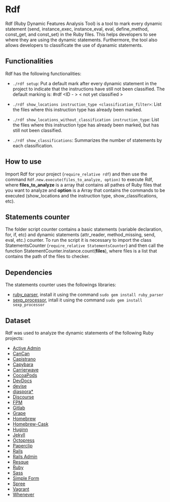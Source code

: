 # Rdf
Rdf (Ruby Dynamic Features Analysis Tool) is a tool to mark every dynamic statement (send, instance_exec, instance_eval, eval, define_method, const_get, and const_set) in the Ruby files. This helps developers to see where they are using the dynamic statements. Furthermore, the tool also allows developers to classificate the use of dyanamic statements.

## Functionalities
Rdf has the following functionalities:
- `./rdf setup`: Put a default mark after every dynamic statement in the project to indicate that the instructions have still not been classified. The default marking is: #rdf <ID - <instruction type>> < not yet classified >

- `./rdf show_locations instruction_type <classification_filter>`: List the files where this instruction type has already been marked.

- `./rdf show_locations_without_classification instruction_type`: List the files where this instruction type has already been marked, but has still not been classified.

- `./rdf show_classifications`: Summarizes the number of statements by each classification.

## How to use
Import Rdf for your project (`require_relative rdf`) and then use the command `Rdf.new.execute(files_to_analyze, option)` to execute Rdf, where **files_to_analyze** is a array that contains all pathes of Ruby files that you want to analyze and **option** is a Array that contains the commands to be executed (show_locations and the instruction type, show_classifications, etc).

## Statements counter
The folder script counter contains a basic statements (variable declaration, for, if, etc) and dynamic statements (attr_reader, method_missing, send, eval, etc.) counter. To run the script it is necessary to import the class StatementsCounter (`require_relative StatementsCounter`) and then call the function StatementCounter.instance.count(**files**), where files is a list that contains the path of the files to checker.

## Dependencies
The statements counter uses the followings libraries:
- [ruby_parser](https://github.com/seattlerb/ruby_parser), install it using the command `sudo gem install ruby_parser`
- [sexp_processor](https://github.com/seattlerb/sexp_processor), intall it using the command `sudo gem install sexp_processor`

## Dataset
Rdf was used to analyze the dynamic statements of the following Ruby projects:
- [Active Admin](https://github.com/rterrabh/rdf/tree/master/dataset/activeadmin)
- [CanCan](https://github.com/rterrabh/rdf/tree/master/dataset/cancan)
- [Capistrano](https://github.com/rterrabh/rdf/tree/master/dataset/capistrano)
- [Capybara](https://github.com/rterrabh/rdf/tree/master/dataset/capybara)
- [Carrierwave](https://github.com/rterrabh/rdf/tree/master/dataset/carrierwave)
- [CocoaPods](https://github.com/rterrabh/rdf/tree/master/dataset/cocoaPods)
- [DevDocs](https://github.com/rterrabh/rdf/tree/master/dataset/devdocs)
- [devise](https://github.com/rterrabh/rdf/tree/master/dataset/devise)
- [diaspora*](https://github.com/rterrabh/rdf/tree/master/dataset/diaspora)
- [Discourse](https://github.com/rterrabh/rdf/tree/master/dataset/discourse)
- [FPM](https://github.com/rterrabh/rdf/tree/master/dataset/fpm)
- [Gitlab](https://github.com/rterrabh/rdf/tree/master/dataset/gitlabhq)
- [Grape](https://github.com/rterrabh/rdf/tree/master/dataset/grape)
- [Homebrew](https://github.com/rterrabh/rdf/tree/master/dataset/homebrew)
- [Homebrew-Cask](https://github.com/rterrabh/rdf/tree/master/dataset/homebrew-cask)
- [Huginn](https://github.com/rterrabh/rdf/tree/master/dataset/huginn)
- [Jekyll](https://github.com/rterrabh/rdf/tree/master/dataset/jekyll)
- [Octopress](https://github.com/rterrabh/rdf/tree/master/dataset/octopress)
- [Paperclip](https://github.com/rterrabh/rdf/tree/master/dataset/paperclip)
- [Rails](https://github.com/rterrabh/rdf/tree/master/dataset/rails)
- [Rails Admin](https://github.com/rterrabh/rdf/tree/master/dataset/rails_admin)
- [Resque](https://github.com/rterrabh/rdf/tree/master/dataset/resque)
- [Ruby](https://github.com/rterrabh/rdf/tree/master/dataset/ruby)
- [Sass](https://github.com/rterrabh/rdf/tree/master/dataset/sass)
- [Simple Form](https://github.com/rterrabh/rdf/tree/master/dataset/simple_form)
- [Spree](https://github.com/rterrabh/rdf/tree/master/dataset/spree)
- [Vagrant](https://github.com/rterrabh/rdf/tree/master/dataset/vagrant)
- [Whenever](https://github.com/rterrabh/rdf/tree/master/dataset/whenever)

